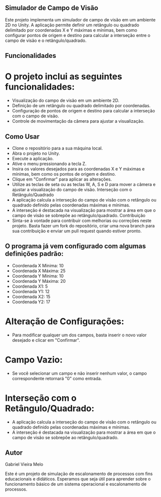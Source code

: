 ## Simulador de Campo de Visão
Este projeto implementa um simulador de campo de visão em um ambiente 2D no Unity. A aplicação permite definir um retângulo ou quadrado delimitado por coordenadas X e Y máximas e mínimas, bem como configurar pontos de origem e destino para calcular a interseção entre o campo de visão e o retângulo/quadrado.

## Funcionalidades
# O projeto inclui as seguintes funcionalidades:

- Visualização do campo de visão em um ambiente 2D.
- Definição de um retângulo ou quadrado delimitado por coordenadas.
- Configuração de pontos de origem e destino para calcular a interseção com o campo de visão.
- Controle de movimentação da câmera para ajustar a visualização.

## Como Usar
- Clone o repositório para a sua máquina local.
- Abra o projeto no Unity.
- Execute a aplicação.
- Ative o menu pressionando a tecla Z.
- Insira os valores desejados para as coordenadas X e Y máximas e mínimas, bem como os pontos de origem e destino.
- Clique em "Confirmar" para aplicar as alterações.
- Utilize as teclas de seta ou as teclas W, A, S e D para mover a câmera e ajustar a visualização do campo de visão.
Interseção com o Retângulo/Quadrado
- A aplicação calcula a interseção do campo de visão com o retângulo ou quadrado definido pelas coordenadas máximas e mínimas.
- A interseção é destacada na visualização para mostrar a área em que o campo de visão se sobrepõe ao retângulo/quadrado.
Contribuição
- Sinta-se à vontade para contribuir com melhorias ou correções neste projeto. Basta fazer um fork do repositório, criar uma nova branch para sua contribuição e enviar um pull request quando estiver pronto.

## O programa já vem configurado com algumas definições padrão:
- Coordenada X Mínima: 10
- Coordenada X Máxima: 25
- Coordenada Y Mínima: 10
- Coordenada Y Máxima: 20
- Coordenada X1: 5
- Coordenada Y1: 12
- Coordenada X2: 15
- Coordenada Y2: 17

# Alteração de Configurações:
- Para modificar qualquer um dos campos, basta inserir o novo valor desejado e clicar em "Confirmar".

# Campo Vazio:
- Se você selecionar um campo e não inserir nenhum valor, o campo correspondente retornará "0" como entrada.

# Interseção com o Retângulo/Quadrado:
- A aplicação calcula a interseção do campo de visão com o retângulo ou quadrado definido pelas coordenadas máximas e mínimas.
- A interseção é destacada na visualização para mostrar a área em que o campo de visão se sobrepõe ao retângulo/quadrado.

## Autor
Gabriel Vieira Melo

Este é um projeto de simulação de escalonamento de processos com fins educacionais e didáticos. Esperamos que seja útil para aprender sobre o funcionamento básico de um sistema operacional e escalonamento de processos.